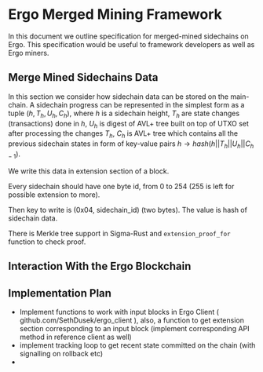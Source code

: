 Ergo Merged Mining Framework
===============================

In this document we outline specification for merged-mined sidechains on Ergo. This specification would be useful to 
framework developers as well as Ergo miners.

Merge Mined Sidechains Data
---------------------------

In this section we consider how sidechain data can be stored on the main-chain. A sidechain progress can be represented in the simplest form as a tuple $(h, T_h, U_h, C_{h})$, where
$h$ is a sidechain height, $T_h$ are state changes (transactions) done in $h$, $U_h$ is digest of AVL+ tree built on top
of UTXO set after processing the changes $T_h$, $C_{h}$ is AVL+ tree which contains all the previous sidechain states in form
of key-value pairs $h \rightarrow hash(h || T_h || U_h || C_{h-1})$.

We write this data in extension section of a block. 

Every sidechain should have one byte id, from 0 to 254 (255 is left for possible extension to more).

Then key to write is (0x04, sidechain_id) (two bytes).
The value is hash of sidechain data.

There is Merkle tree support in Sigma-Rust and `extension_proof_for` function to check proof.


Interaction With the Ergo Blockchain
------------------------------------


Implementation Plan
-------------------

* Implement functions to work with input blocks in Ergo Client ( github.com/SethDusek/ergo_client ), also, 
a function to get extension section corresponding to an input block (implement  corresponding API method 
in reference client as well)
* implement tracking loop to get recent state committed on the chain (with signalling on rollback etc)
* 